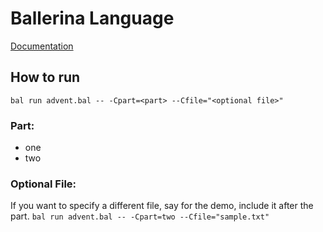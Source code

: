 # Ballerina Language
[Documentation](https://ballerina.io)

## How to run
`bal run advent.bal -- -Cpart=<part> --Cfile="<optional file>"`

### Part:
 - one
 - two

### Optional File:
If you want to specify a different file, say for the demo, include it after the part.
`bal run advent.bal -- -Cpart=two --Cfile="sample.txt"`